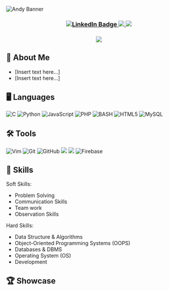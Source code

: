 <!--- Banner Area Starts --->
![Andy Banner](https://user-images.githubusercontent.com/96942307/202596058-307ae9c2-d5a3-4685-8739-c2d57973fd23.png)

<!--- Banner Area Ends --->

<!--- Contact Information Area Start--->
<h3 align="center">
<a href="https://www.linkedin.com/in/andrew-stone-47234734/">
<img src="https://img.shields.io/badge/LinkedIn-blue?style=for-the-badge&logo=linkedin&logoColor=white" alt="LinkedIn Badge"/>
</a>
<a href="mailto: andystone40@gmail.com">
<img src="https://img.shields.io/badge/Gmail-D14836?style=for-the-badge&logo=gmail&logoColor=white">
</a>
<a href='[Resume link]'><img src="https://img.shields.io/badge/RESUME-forestgreen?style=for-the-badge"></a>
</h3>
<!--- Contact Information Area Ends --->

<!--- Visitor Counts Area Start --->
<h3 align="center">
<img src="https://profile-counter.glitch.me/AndyMSP/count.svg"/>
</h3>
<!--- Visitor Counts Area Ends --->

<!--- About me section start--->
## 🌵 About Me
- [Insert text here...]
- [Insert text here...]
<!--- About Me section ends

<!--- Language section starts --->
## 🖥️ Languages

![C](https://img.shields.io/badge/c-%2300599C.svg?style=for-the-badge&logo=c&logoColor=white)
![Python](https://img.shields.io/badge/python-3670A0?style=for-the-badge&logo=python&logoColor=ffdd54)
![JavaScript](https://img.shields.io/badge/javascript-%23323330.svg?style=for-the-badge&logo=javascript&logoColor=%23F7DF1E)
![PHP](https://img.shields.io/badge/php-%23777BB4.svg?style=for-the-badge&logo=php&logoColor=white)
<img alt="BASH" src="https://img.shields.io/badge/BASH-%234EAA25.svg?&style=for-the-badge&logo=gnubash&logoColor=white"/>
![HTML5](https://img.shields.io/badge/html5-%23E34F26.svg?style=for-the-badge&logo=html5&logoColor=white)
![MySQL](https://img.shields.io/badge/mysql-%2300f.svg?style=for-the-badge&logo=mysql&logoColor=white)
<!--- Language section ends --->

<!--- Tools section start --->
## 🛠️ Tools

 ![Vim](https://img.shields.io/badge/VIM-%2311AB00.svg?style=for-the-badge&logo=vim&logoColor=white)
 ![Git](https://img.shields.io/badge/git-%23F05033.svg?style=for-the-badge&logo=git&logoColor=white)
 ![GitHub](https://img.shields.io/badge/github-%23121011.svg?style=for-the-badge&logo=github&logoColor=white)
 <img src="http://img.shields.io/badge/-VAGRANT-blue?style=flat&logo=VAGRANT">
 <img src="http://img.shields.io/badge/-LINUX-black?style=flat&logo=LINUX">
 ![Firebase](https://img.shields.io/badge/firebase-%23039BE5.svg?style=for-the-badge&logo=firebase)
<!--- Tools section ends --->

<!--- Skill Section start --->
## 🧰 Skills
Soft Skills:
- Problem Solving
- Communication Skills
- Team work 
- Observation Skills

Hard Skills:
- Data Structure & Algorithms
- Object-Oriented Programming Systems (OOPS)
- Databases & DBMS
- Operating System (OS)
- Development
<!--- Skill Section ends --->

<!--- Showcase Section start --->
## 🏆 Showcase
<!--- Showcase Section ends --->

<!--- 
Resources
For any badge that you will like to add to your README (https://github.com/Ileriayo/markdown-badges)
--->
